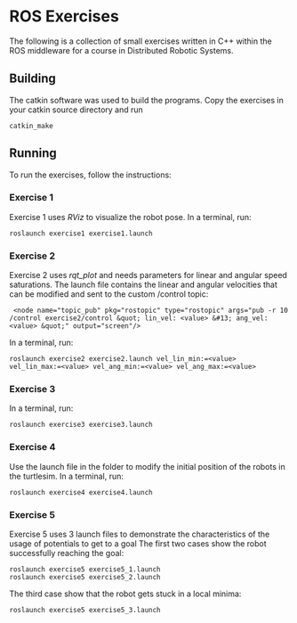 # ROS Exercises
The following is a collection of small exercises written in C++ within the ROS middleware for a course in Distributed Robotic Systems.

## Building
The catkin software was used to build the programs. Copy the exercises in your catkin source directory and run
```
catkin_make 
```
## Running
To run the exercises, follow the instructions:

### Exercise 1
Exercise 1 uses _RViz_ to visualize the robot pose.
In a terminal, run:
``` 
roslaunch exercise1 exercise1.launch
```
### Exercise 2
Exercise 2 uses _rqt_plot_ and needs parameters for linear and angular speed saturations. 
The launch file contains the linear and angular velocities that can be modified and sent to the custom /control topic:
```
 <node name="topic_pub" pkg="rostopic" type="rostopic" args="pub -r 10 /control exercise2/control &quot; lin_vel: <value> &#13; ang_vel: <value> &quot;" output="screen"/>
```
In a terminal, run:
```
roslaunch exercise2 exercise2.launch vel_lin_min:=<value> vel_lin_max:=<value> vel_ang_min:=<value> vel_ang_max:=<value>
```
### Exercise 3
In a terminal, run:
``` 
roslaunch exercise3 exercise3.launch
```
### Exercise 4
Use the launch file in the folder to modify the initial position of the robots in the turtlesim.
In a terminal, run:
```
roslaunch exercise4 exercise4.launch
```
### Exercise 5
Exercise 5 uses 3 launch files to demonstrate the characteristics of the usage of potentials to get to a goal
The first two cases show the robot successfully reaching the goal:
```
roslaunch exercise5 exercise5_1.launch
roslaunch exercise5 exercise5_2.launch
```
The third case show that the robot gets stuck in a local minima:
```
roslaunch exercise5 exercise5_3.launch
```
